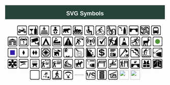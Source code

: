 <h1 style="background-color:#27443A;border-style:solid;border-width:1px;color:white;padding:5px;text-align:center;">
    <span style="font-family:Arial;font-size:18px;">SVG Symbols</span>
</h1>
<p style="text-align:center;">
    <span style="font-family:Arial;font-size:18px;">&nbsp; &nbsp;&nbsp; 
<img src="https://raw.githubusercontent.com/trentschlar/SVGs/refs/heads/main/ATVYes.svg" alt="ATV" title="ATV" width="30" height="30"> 
<img src="https://raw.githubusercontent.com/trentschlar/SVGs/refs/heads/main/Alcohol.svg" alt="Alcohol" title="Alcohol" width="30" height="30"> 
<img src="https://raw.githubusercontent.com/trentschlar/SVGs/refs/heads/main/Ampitheater.svg" alt="Ampitheater" title="Ampitheater" width="30" height="30"> 
<img src="https://raw.githubusercontent.com/trentschlar/SVGs/refs/heads/main/BabyYes.svg" alt="Baby" title="Baby"  width="30" height="30"> 
<img src="https://raw.githubusercontent.com/trentschlar/SVGs/refs/heads/main/Bear.svg" alt="Bear" title="Bear"  width="30" height="30"> 
<img src="https://raw.githubusercontent.com/trentschlar/SVGs/refs/heads/main/BellyBoatingYes.svg" alt="Belly Boating" title="Belly Boating"  width="30" height="30"> 
<img src="https://raw.githubusercontent.com/trentschlar/SVGs/refs/heads/main/Bench.svg" alt="Bench" title="Bench"  width="30" height="30"> 
<img src="https://raw.githubusercontent.com/trentschlar/SVGs/refs/heads/main/BicycleYes.svg" alt="Bicycle" title="Bicycle"  width="30" height="30"> 
<img src="https://raw.githubusercontent.com/trentschlar/SVGs/refs/heads/main/BikeRacksYes.svg" alt="Bike Racks" title="Bike Racks"  width="30" height="30"> 
<img src="https://raw.githubusercontent.com/trentschlar/SVGs/refs/heads/main/BottleFillingYes.svg" alt="Bottle Filling" title="Bottle Filling"  width="30" height="30"> 
<img src="https://raw.githubusercontent.com/trentschlar/SVGs/refs/heads/main/Bridge.svg" alt="Bridge" title="Bridge"  width="30" height="30"> 
<img src="https://raw.githubusercontent.com/trentschlar/SVGs/refs/heads/main/Brochure.svg" alt="Brochure.svg" title="Brochure.svg"  width="30" height="30"> 
<img src="https://raw.githubusercontent.com/trentschlar/SVGs/refs/heads/main/Bus.svg" alt="Bus.svg" title="Bus.svg"  width="30" height="30"> 
<img src="https://raw.githubusercontent.com/trentschlar/SVGs/refs/heads/main/Cabin.svg" alt="Cabin.svg" title="Cabin.svg"  width="30" height="30"> 
<img src="https://raw.githubusercontent.com/trentschlar/SVGs/refs/heads/main/Calendar.svg" alt="Calendar.svg" title="Calendar.svg"  width="30" height="30"> 
<img src="https://raw.githubusercontent.com/trentschlar/SVGs/refs/heads/main/CameraYes.svg" alt="CameraYes.svg" title="CameraYes.svg"  width="30" height="30"> 
<img src="https://raw.githubusercontent.com/trentschlar/SVGs/refs/heads/main/CampingYes.svg" alt="CampingYes.svg" title="CampingYes.svg"  width="30" height="30"> 
<img src="https://raw.githubusercontent.com/trentschlar/SVGs/refs/heads/main/CanoeYes.svg" alt="CanoeYes.svg" title="CanoeYes.svg"  width="30" height="30"> 
<img src="https://raw.githubusercontent.com/trentschlar/SVGs/refs/heads/main/Caution.svg" alt="Caution.svg" title="Caution.svg"  width="30" height="30"> 
<img src="https://raw.githubusercontent.com/trentschlar/SVGs/refs/heads/main/CavingYes.svg" alt="CavingYes.svg" title="CavingYes.svg"  width="30" height="30"> 
<img src="https://raw.githubusercontent.com/trentschlar/SVGs/refs/heads/main/CellularYes.svg" alt="CellularYes.svg" title="CellularYes.svg"  width="30" height="30"> 
<img src="https://raw.githubusercontent.com/trentschlar/SVGs/refs/heads/main/CheckMark.svg" alt="CheckMark.svg" title="CheckMark.svg"  width="30" height="30"> 
<img src="https://raw.githubusercontent.com/trentschlar/SVGs/refs/heads/main/ClimbingYes.svg" alt="ClimbingYes.svg" title="ClimbingYes.svg"  width="30" height="30"> 
<img src="https://raw.githubusercontent.com/trentschlar/SVGs/refs/heads/main/ConstructionYes.svg" alt="ConstructionYes.svg" title="ConstructionYes.svg"  width="30" height="30"> 
<img src="https://raw.githubusercontent.com/trentschlar/SVGs/refs/heads/main/CrossCountrySki.svg" alt="CrossCountrySki.svg" title="CrossCountrySki.svg"  width="30" height="30"> 
<img src="https://raw.githubusercontent.com/trentschlar/SVGs/refs/heads/main/Deer.svg" alt="Deer.svg" title="Deer.svg"  width="30" height="30"> 
<img src="https://raw.githubusercontent.com/trentschlar/SVGs/refs/heads/main/DifficultyEasy.svg" alt="DifficultyEasy.svg" title="DifficultyEasy.svg"  width="30" height="30"> 
<img src="https://raw.githubusercontent.com/trentschlar/SVGs/refs/heads/main/DifficultyMedium.svg" alt="DifficultyMedium.svg" title="DifficultyMedium.svg"  width="30" height="30"> 
<img src="https://raw.githubusercontent.com/trentschlar/SVGs/refs/heads/main/DifficultyHard.svg" alt="DifficultyHard.svg" title="DifficultyHard.svg"  width="30" height="30"> 
<img src="https://raw.githubusercontent.com/trentschlar/SVGs/refs/heads/main/DifficultyVeryHard.svg" alt="DifficultyVeryHard.svg" title="DifficultyVeryHard.svg"  width="30" height="30"> 
<img src="https://raw.githubusercontent.com/trentschlar/SVGs/refs/heads/main/Directions.svg" alt="Directions.svg" title="Directions.svg"  width="30" height="30"> 
<img src="https://raw.githubusercontent.com/trentschlar/SVGs/refs/heads/main/DogYes.svg" alt="DogYes.svg" title="DogYes.svg"  width="30" height="30"> 
<img src="https://raw.githubusercontent.com/trentschlar/SVGs/refs/heads/main/DogNoSeasonal.svg" alt="DogNoSeasonal.svg" title="DogNoSeasonal.svg"  width="30" height="30"> 
<img src="https://raw.githubusercontent.com/trentschlar/SVGs/refs/heads/main/EBikeYes.svg" alt="EBikeYes.svg" title="EBikeYes.svg"  width="30" height="30"> 
<img src="https://raw.githubusercontent.com/trentschlar/SVGs/refs/heads/main/FallingRocks.svg" alt="FallingRocks.svg" title="FallingRocks.svg"  width="30" height="30"> 
<img src="https://raw.githubusercontent.com/trentschlar/SVGs/refs/heads/main/FeeYes.svg" alt="FeeYes.svg" title="FeeYes.svg"  width="30" height="30"> 
<img src="https://raw.githubusercontent.com/trentschlar/SVGs/refs/heads/main/FilmPermit.svg" alt="FilmPermit.svg" title="FilmPermit.svg"  width="30" height="30"> 
<img src="https://raw.githubusercontent.com/trentschlar/SVGs/refs/heads/main/FirewoodCutting.svg" alt="FirewoodCutting.svg" title="FirewoodCutting.svg"  width="30" height="30"> 
<img src="https://raw.githubusercontent.com/trentschlar/SVGs/refs/heads/main/FishLadder.svg" alt="FishLadder.svg" title="FishLadder.svg"  width="30" height="30"> 
<img src="https://raw.githubusercontent.com/trentschlar/SVGs/refs/heads/main/FishingPier.svg" alt="FishingPier.svg" title="FishingPier.svg"  width="30" height="30"> 
<img src="https://raw.githubusercontent.com/trentschlar/SVGs/refs/heads/main/FishingYes.svg" alt="FishingYes.svg" title="FishingYes.svg"  width="30" height="30"> 
<img src="https://raw.githubusercontent.com/trentschlar/SVGs/refs/heads/main/Flower.svg" alt="Flower.svg" title="Flower.svg"  width="30" height="30"> 
<img src="https://raw.githubusercontent.com/trentschlar/SVGs/refs/heads/main/Gliding.svg" alt="Gliding.svg" title="Gliding.svg"  width="30" height="30"> 
<img src="https://raw.githubusercontent.com/trentschlar/SVGs/refs/heads/main/GrillYes.svg" alt="GrillYes.svg" title="GrillYes.svg"  width="30" height="30"> 
<img src="https://raw.githubusercontent.com/trentschlar/SVGs/refs/heads/main/HCA1.svg" alt="HCA1.svg" title="HCA1.svg"  width="30" height="30"> 
<img src="https://raw.githubusercontent.com/trentschlar/SVGs/refs/heads/main/HCA2.svg" alt="HCA2.svg" title="HCA2.svg"  width="30" height="30"> 
<img src="https://raw.githubusercontent.com/trentschlar/SVGs/refs/heads/main/HandLaunchYes.svg" alt="HandLaunchYes.svg" title="HandLaunchYes.svg"  width="30" height="30"> 
<img src="https://raw.githubusercontent.com/trentschlar/SVGs/refs/heads/main/HorseYes.svg" alt="HorseYes.svg" title="HorseYes.svg"  width="30" height="30"> 
<img src="https://raw.githubusercontent.com/trentschlar/SVGs/refs/heads/main/IceFishingYes.svg" alt="IceFishingYes.svg" title="IceFishingYes.svg"  width="30" height="30"> 
<img src="https://raw.githubusercontent.com/trentschlar/SVGs/refs/heads/main/InterpretiveSign.svg" alt="InterpretiveSign.svg" title="InterpretiveSign.svg"  width="30" height="30"> 
<img src="https://raw.githubusercontent.com/trentschlar/SVGs/refs/heads/main/KayakingYes.svg" alt="KayakingYes.svg" title="KayakingYes.svg"  width="30" height="30"> 
<img src="https://raw.githubusercontent.com/trentschlar/SVGs/refs/heads/main/Kiosk.svg" alt="Kiosk.svg" title="Kiosk.svg"  width="30" height="30"> 
<img src="https://raw.githubusercontent.com/trentschlar/SVGs/refs/heads/main/LeashBridge.svg" alt="LeashBridge.svg" title="LeashBridge.svg"  width="30" height="30"> 
<img src="https://raw.githubusercontent.com/trentschlar/SVGs/refs/heads/main/LifeJacket.svg" alt="LifeJacket.svg" title="LifeJacket.svg"  width="30" height="30"> 
<img src="https://raw.githubusercontent.com/trentschlar/SVGs/refs/heads/main/Map.svg" alt="Map.svg" title="Map.svg"  width="30" height="30"> 
<img src="https://raw.githubusercontent.com/trentschlar/SVGs/refs/heads/main/NaturePlay.svg" alt="NaturePlay.svg" title="NaturePlay.svg"  width="30" height="30"> 
<img src="https://raw.githubusercontent.com/trentschlar/SVGs/refs/heads/main/NaturePlay2.svg" alt="NaturePlay2.svg" title="NaturePlay2.svg"  width="30" height="30"> 
<img src="https://raw.githubusercontent.com/trentschlar/SVGs/refs/heads/main/OnTrail.svg" alt="OnTrail.svg" title="OnTrail.svg"  width="30" height="30"> 
<img src="https://raw.githubusercontent.com/trentschlar/SVGs/refs/heads/main/ParagliderYes.svg" alt="ParagliderYes.svg" title="ParagliderYes.svg"  width="30" height="30"> 
<img src="https://raw.githubusercontent.com/trentschlar/SVGs/refs/heads/main/PartialVS.svg" alt="PartialVS.svg" title="PartialVS.svg"  width="30" height="30"> 
<img src="https://raw.githubusercontent.com/trentschlar/SVGs/refs/heads/main/PartialVS2.svg" alt="PartialVS2.svg" title="PartialVS2.svg"  width="30" height="30"> 
<img src="https://raw.githubusercontent.com/trentschlar/SVGs/refs/heads/main/Pass.svg" alt="Pass.svg" title="Pass.svg"  width="30" height="30"> 
<img src="https://raw.githubusercontent.com/trentschlar/SVGs/refs/heads/main/PicnicShelter.svg" alt="PicnicShelter.svg" title="PicnicShelter.svg"  width="30" height="30"> 
<img src="https://raw.githubusercontent.com/trentschlar/SVGs/refs/heads/main/" alt="" title=""  width="30" height="30"> 
<img src="https://raw.githubusercontent.com/trentschlar/SVGs/refs/heads/main/" alt="" title=""  width="30" height="30"> 
 
</p>
